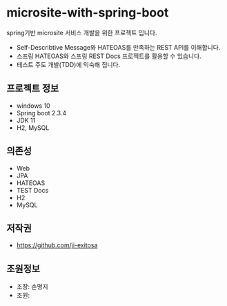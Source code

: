 # microsite-with-spring-boot
spring기반 microsite 서비스 개발을 위한 프로젝트 입니다.

* Self-Describtive Message와 HATEOAS를 만족하는 REST API를 이해합니다.
* 스프링 HATEOAS와 스프링 REST Docs 프로젝트를 활용할 수 있습니다.
* 테스트 주도 개발(TDD)에 익숙해 집니다.

## 프로젝트 정보
* windows 10
* Spring boot 2.3.4
* JDK 11
* H2, MySQL

## 의존성
* Web
* JPA
* HATEOAS
* TEST Docs
* H2
* MySQL

## 저작권
* https://github.com/ji-exitosa


## 조원정보
* 조장: 손명지
* 조원: 

